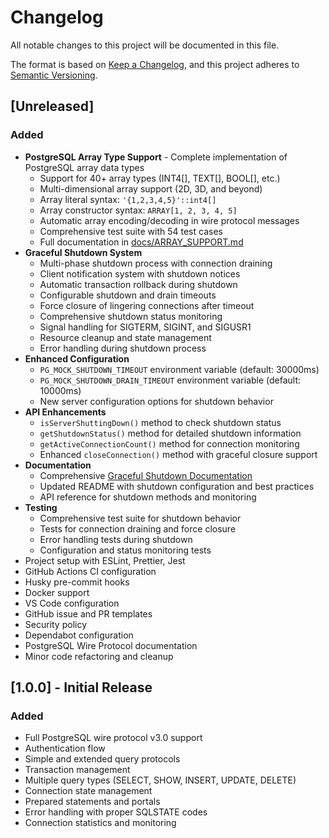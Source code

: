 # Changelog

All notable changes to this project will be documented in this file.

The format is based on [Keep a Changelog](https://keepachangelog.com/en/1.0.0/),
and this project adheres to [Semantic Versioning](https://semver.org/spec/v2.0.0.html).

## [Unreleased]

### Added

- **PostgreSQL Array Type Support** - Complete implementation of PostgreSQL array data types
  - Support for 40+ array types (INT4[], TEXT[], BOOL[], etc.)
  - Multi-dimensional array support (2D, 3D, and beyond)
  - Array literal syntax: `'{1,2,3,4,5}'::int4[]`
  - Array constructor syntax: `ARRAY[1, 2, 3, 4, 5]`
  - Automatic array encoding/decoding in wire protocol messages
  - Comprehensive test suite with 54 test cases
  - Full documentation in [docs/ARRAY_SUPPORT.md](docs/ARRAY_SUPPORT.md)
- **Graceful Shutdown System**
  - Multi-phase shutdown process with connection draining
  - Client notification system with shutdown notices
  - Automatic transaction rollback during shutdown
  - Configurable shutdown and drain timeouts
  - Force closure of lingering connections after timeout
  - Comprehensive shutdown status monitoring
  - Signal handling for SIGTERM, SIGINT, and SIGUSR1
  - Resource cleanup and state management
  - Error handling during shutdown process
- **Enhanced Configuration**
  - `PG_MOCK_SHUTDOWN_TIMEOUT` environment variable (default: 30000ms)
  - `PG_MOCK_SHUTDOWN_DRAIN_TIMEOUT` environment variable (default: 10000ms)
  - New server configuration options for shutdown behavior
- **API Enhancements**
  - `isServerShuttingDown()` method to check shutdown status
  - `getShutdownStatus()` method for detailed shutdown information
  - `getActiveConnectionCount()` method for connection monitoring
  - Enhanced `closeConnection()` method with graceful closure support
- **Documentation**
  - Comprehensive [Graceful Shutdown Documentation](SHUTDOWN.md)
  - Updated README with shutdown configuration and best practices
  - API reference for shutdown methods and monitoring
- **Testing**
  - Comprehensive test suite for shutdown behavior
  - Tests for connection draining and force closure
  - Error handling tests during shutdown
  - Configuration and status monitoring tests
- Project setup with ESLint, Prettier, Jest
- GitHub Actions CI configuration
- Husky pre-commit hooks
- Docker support
- VS Code configuration
- GitHub issue and PR templates
- Security policy
- Dependabot configuration
- PostgreSQL Wire Protocol documentation
- Minor code refactoring and cleanup

## [1.0.0] - Initial Release

### Added

- Full PostgreSQL wire protocol v3.0 support
- Authentication flow
- Simple and extended query protocols
- Transaction management
- Multiple query types (SELECT, SHOW, INSERT, UPDATE, DELETE)
- Connection state management
- Prepared statements and portals
- Error handling with proper SQLSTATE codes
- Connection statistics and monitoring
